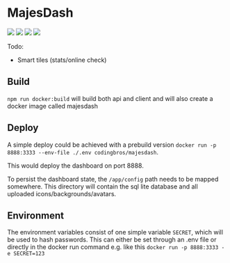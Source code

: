 # MajesDash

<p>
  <img src="https://img.shields.io/docker/v/codingbros/majesdash.svg">
  <img src="https://img.shields.io/docker/image-size/codingbros/majesdash.svg">
  <img src="https://img.shields.io/docker/pulls/codingbros/majesdash.svg">
  <a href="https://github.com/majesnix/majesdash/actions/workflows/publish.yml">
    <img src="https://github.com/majesnix/majesdash/actions/workflows/publish.yml/badge.svg">
  </a>
</p>

Todo:

- Smart tiles (stats/online check)

## Build

`npm run docker:build` will build both api and client and will also create a docker image called majesdash

## Deploy

A simple deploy could be achieved with a prebuild version `docker run -p 8888:3333 --env-file ./.env codingbros/majesdash`.

This would deploy the dashboard on port 8888.

To persist the dashboard state, the `/app/config` path needs to be mapped somewhere. This directory will contain the sql lite database and all uploaded icons/backgrounds/avatars.

## Environment

The environment variables consist of one simple variable `SECRET`, which will be used to hash passwords. This can either be set through an .env file or directly in the docker run command e.g. like this `docker run -p 8888:3333 -e SECRET=123`

